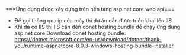 ===Ứng dụng được xây dựng trên nền tảng asp.net core web api===
- Để gọi thông qua ip của máy thì dự án cần được triển khai lên IIS
- Khi đã có IIS thì IIS cần đến donet hosting bundle để chạy ứng dụng asp.net core
Download donet hosting bundle: https://dotnet.microsoft.com/en-us/download/dotnet/thank-you/runtime-aspnetcore-8.0.3-windows-hosting-bundle-installer

